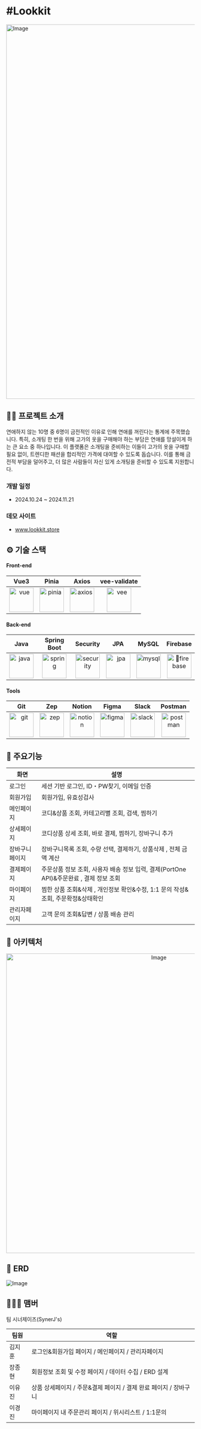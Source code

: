 # #Lookkit
<img width="1000" alt="Image" src="https://github.com/user-attachments/assets/9eb3558c-d1de-457a-abd3-dd215735fa12" />

## 💪🏻 프로젝트 소개
연애하지 않는 10명 중 6명이 금전적인 이유로 인해 연애를 꺼린다는 통계에 주목했습니다. 
특히, 소개팅 한 번을 위해 고가의 옷을 구매해야 하는 부담은 연애를 망설이게 하는 큰 요소 중 하나입니다.
이 플랫폼은 소개팅을 준비하는 이들이 고가의 옷을 구매할 필요 없이, 트렌디한 패션을 합리적인 가격에 대여할 수 있도록 돕습니다. 이를 통해 금전적 부담을 덜어주고, 더 많은 사람들이 자신 있게 소개팅을 준비할 수 있도록 지원합니다.

### 개발 일정
* 2024.10.24 ~ 2024.11.21
### 데모 사이트 
* <a href="http://www.lookkit.store/">www.lookkit.store</a>
 
## ⚙️ 기술 스택

#### Front-end

|                                                                               Vue3                                                                                |                                                                       Pinia                                                                        |                                                                       Axios                                                                       |                                                    vee-validate                                                  |
| :---------------------------------------------------------------------------------------------------------------------------------------------------------------: | :----------------------------------------------------------------------------------------------------------------------------------------------: | :----------------------------------------------------------------------------------------------------------------------------------------------------: | :------------------------------------------------------------------------------------------------------------: |
| <img alt="vue" src ="https://github.com/user-attachments/assets/c7e83f5b-fe1e-4590-b868-4fc5f2dc8a10" height="65" /> | <img alt="pinia" src="https://i.namu.wiki/i/oIOUJs-nGQlTDue1ZbEE2kmC9-S-ijA5WbhTLri_fE7aXLj0OJVqKGFDYW0O1ut526-HuAJP631dtds1d3hnJg.svg" height="65"> | <img alt="axios" src="https://github.com/user-attachments/assets/804f15ab-afa1-40c9-8d33-21e76a6143f3" height="65"> | <img alt="vee" src="https://miro.medium.com/v2/resize:fit:640/1*R_pOFb0hdYgXilDklvrWog.png" height="65"> | 

#### Back-end

|                                                                               Java                                                                                |                                                                       Spring Boot                                                                        |                                                                        Security                                                                       |                                                    JPA                                                  |                                                                       MySQL                                                                       |                                                   Firebase                                                    |
| :---------------------------------------------------------------------------------------------------------------------------------------------------------------: | :----------------------------------------------------------------------------------------------------------------------------------------------: | :----------------------------------------------------------------------------------------------------------------------------------------------------: | :------------------------------------------------------------------------------------------------------------: | :----------------------------------------------------------------------------------------------------------------------------------------------: | :---------------------------------------------------------------------------------------------------------: | 
| <img alt="java" src ="https://encrypted-tbn0.gstatic.com/images?q=tbn:ANd9GcS0azWb7Rl8nurvcSMYBgDVjG0YDP56OGYFaA&s" height="65" /> | <img alt="spring" src="https://encrypted-tbn0.gstatic.com/images?q=tbn:ANd9GcT8i4zPog-0j0JR_yZglxPhTPZXxN2iMTQ3Dw&s" height="65"> | <img alt="security" src="https://blog.kakaocdn.net/dn/b5sGlw/btrSI8ZXQDq/NZqsZppkXksKj8BjJEHdhK/img.png" height="65"> | <img alt="jpa" src="https://velog.velcdn.com/images/iione0116/post/80f895d6-dd5c-4664-b3e5-ba12d51c361e/image.png" height="65"> | <img alt="mysql" src="https://github.com/user-attachments/assets/96a70a3b-5b36-4850-8668-8aa9ac5dfd4f" height="65" > | <img alt="firebase" src="https://github.com/user-attachments/assets/815ed8df-005c-4a17-b874-b294e7b29eaa" height="65"> |

#### Tools

|                                               Git                                               |                                                    Zep                                                    |                                                                        Notion                                                                        |                                                                      Figma                                                                       |                                                                    Slack                                                                       |                                             Postman                                                                       |
| :---------------------------------------------------------------------------------------------: | :----------------------------------------------------------------------------------------------------------: | :---------------------------------------------------------------------------------------------------------------------------------------------------: | :----------------------------------------------------------------------------------------------------------------------------------------------: | :----------------------------------------------------------------------------------------------------------------------------------------------: | :----------------------------------------------------------------------------------------------------------------------------------------------: |
| <img alt="git" src="https://git-scm.com/images/logos/downloads/Git-Icon-1788C.png" height="65"> | <img alt="zep" src="https://github.com/user-attachments/assets/5a7f7900-7d57-4ff2-a928-ae5ba1f428a6" height="65"> | <img alt="notion" src="https://upload.wikimedia.org/wikipedia/commons/4/45/Notion_app_logo.png" height="65"> | <img alt="figma" src="https://github.com/user-attachments/assets/720b8e13-a3de-47f0-a4dc-b1651ba32594" height="65"> | <img alt="slack" src="https://upload.wikimedia.org/wikipedia/commons/thumb/d/d5/Slack_icon_2019.svg/2048px-Slack_icon_2019.svg.png" height="65"> | <img alt="postman" src="https://github.com/user-attachments/assets/cc61154d-909c-4fce-9d97-d25dc5d08004" height="65"> |

## 🌈 주요기능
| 화면 | 설명 |
| --- | --- |
| 로그인 | 세션 기반 로그인, ID・PW찾기, 이메일 인증   |
| 회원가입 | 회원가입, 유효성검사 |
| 메인페이지 | 코디&상품 조회, 카테고리별 조회, 검색, 찜하기  |
| 상세페이지 | 코디상품 상세 조회, 바로 결제, 찜하기, 장바구니 추가  |
| 장바구니페이지 |장바구니목록 조회, 수량 선택, 결제하기, 상품삭제 , 전체 금액 계산  |
| 결제페이지 | 주문상품 정보 조회, 사용자 배송 정보 입력, 결제(PortOne API)&주문완료 , 결제 정보 조회 |
| 마이페이지 | 찜한 상품 조회&삭제 , 개인정보 확인&수정, 1:1 문의 작성&조회, 주문확정&상태확인    |
| 관리자페이지 | 고객 문의 조회&답변 / 상품 배송 관리 |


 ## 🎳 아키텍처
  <div align="center">
     <img width="800" alt="Image" src="https://github.com/user-attachments/assets/045dbc12-798b-46d4-a8e9-14b3feaeb082"  />
  </div>
  

 
 ## 🚀 ERD
  ![Image](https://github.com/user-attachments/assets/d1a7cae7-daf6-41af-b7c3-6b351a47e4d0)



## 👩🏻‍💻 맴버 
팀 시너제이즈(SynerJ's)

| 팀원 | 역할 | 
| ------ | ------------------------------- | 
| 김지훈 | 로그인&회원가입 페이지 / 메인페이지 / 관리자페이지 | 
| 장종현 | 회원정보 조회 및 수정 페이지 / 데이터 수집 / ERD 설계| 
| 이유진 | 상품 상세페이지 / 주문&결제 페이지 / 결제 완료 페이지 / 장바구니 | 
| 이경진 | 마이페이지 내 주문관리 페이지 / 위시리스트 / 1:1문의  |







